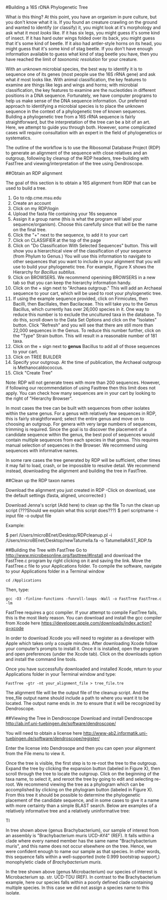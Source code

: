 #Building a 16S rDNA Phylogenetic Tree

What _is_ this thing? At this point, you have an organism in pure culture, but you don't know what it is. If you found an creature crawling on the ground and
wanted to identify (or classify) it, you might look at it's morphology and ask what it most _looks_ like. If it has six legs, you might guess it's some kind of
insect. If it has hard outer wings folded over its back, you might guess that it's some kind of beetle. If it also had antler-style horns on its head, you might
guess that it's some kind of stag beetle. If you don't have enough information available to guess what kind of stag beetle you have, then you have reached the
limit of *taxonomic resolution* for your creature. 

With an unknown microbial species, the best way to identify it is to sequence one of its genes (most people
use the 16S rRNA gene) and ask what _it_ most looks like. With animal classification, the key features to examine are things like legs and wings and horns; with microbial
classification, the key features to examine are the nucleotides in different positions in a DNA sequence. Fortunately, we have computer programs to help us make
sense of the DNA sequence information. Our preferred approach to identifying a microbial species is to place the unknown sequence in the context of a
phylogenetic tree of known sequences. Building a phylogenetic tree from a 16S rRNA sequence is fairly straightforward, but the interpretation of the tree can be
a bit of an art. Here, we attempt to guide you through both. However, some complicated cases will require consultation with an expert in the field of
phylogenetics or systematics.

The outline of the workflow is to use the Ribosomal Database Project (RDP) to generate an alignment of the sequence with close relatives and an outgroup,
following by cleanup of the RDP headers, tree-building with FastTree and viewing/interpretation of the tree using Dendroscope.

##Obtain an RDP alignment

The goal of this section is to obtain a 16S alignment from RDP that can be used to build a tree.

1. Go to rdp.cme.msu.edu 
2. Create an account 
3. Click on my RDP/login 
4. Upload the fasta file containing your 16s sequence 
5. Assign it a group name (this is what the program will label your sequence/organism). Choose this carefully since that will be the name on the final tree. 
6. Click the "+" next to the sequence, to add it to your cart
7. Click on CLASSIFIER at the top of the page
8. Click on "Do Classification With Selected Sequences" button. This will show you a hierarchical view of the classification of your sequence (from Phylum to Genus.) You will use this information to navigate to other sequences that you want to include in your alignment that you will use to build your phylogenetic tree. For example, Figure X shows the Hierarchy for _Bacillus subtilus_. 
8. Click on BROWSERS. We recommend openining BROWSERS in a new tab so that you can keep the hierarchy information handy.
9. Click on the + sign next to "Archaea outgroup." This will add an Archaeal sequence to your cart, which will be used to root your phylogenetic tree.
10. If using the example sequence provided, click on Firmicutes, then Bacilli, then Bacillales, then Bacilaceae. This will take you to the Genus Bacillus, which currently has over 26,000 species in it. One way to reduce this number is to exclude the uncultured taxa in the database. To do this, scroll down to the Data Set Options and click on the "Isolates" button. Click "Refresh" and you will see that there are still more than 22,000 sequences in the Genus. To reduce this number further, click on the "Type" Strain button. This will result in a reasonable number of 181 taxa.
11. Click on the + sign next to **genus** Bacillus to add all of those sequences to your cart.
12. Click on TREE BUILDER
13. Specify your outgroup. At the time of publication, the Archaeal outgroup is Methanocaldococcus.
14. Click "Create Tree"


 
Note: RDP will not generate trees with more than 200 sequences. However, if following our recommendation of using Fasttree then this limit does not apply. You can check how many sequences are in your cart by looking to the right of "Hierarchy Browser".

In most cases the tree can be built with sequences from other isolates within the same genus. For a genus with relatively few sequences in RDP, this is fairly straightforward; select the entire genus and move on to choosing an outgroup. For genera with very large numbers of sequences, trimming is required. Since the goal is to discover the placement of a candidate sequence within the genus, the best pool of sequences would contain multiple sequences from each species in that genus. This requires manual selection of sequences in the Browser. We recommend using sequences with informative names.

In some rare cases the tree generated by RDP will be sufficient, other times it may fail to load, crash, or be impossible to resolve detail. We recommend instead, downloading the alignment and building the tree in FastTree.

##Clean up the RDP taxon names

Download the alignment you just created in RDP
 -Click on download, use the default settings (fasta, aligned, uncorrected )

Download Jenna's script (Add here) to clean up the file
To run the clean up script (???Should we explain what this script does???)
$ perl scriptname -i input file -o output file

Example: 

$ perl /Users/microBEnet/Desktop/RDPcleanup.pl -i /Users/microBEnet/Desktop/newTatumella.fa -o TatumellaRAST_RDP.fa

##Building the Tree with FastTree 
Go to http://www.microbesonline.org/fasttree/#Install
and download the FastTree.c program by right clicking on it and saving the link. Move the FastTree.c file to your Applications folder. To compile the software, navigate to your Applications folder in a Terminal window

    cd /Applications
Then, type:

    gcc -O3 -finline-functions -funroll-loops -Wall -o FastTree FastTree.c -lm

FastTree requires a gcc compiler. If your attempt to compile FastTree fails, this is the most likely reason. You can download and install the gcc compiler from Xcode here https://developer.apple.com/downloads/index.action?q=xcode

In order to download Xcode you will need to register as a developer with Apple which takes only a couple minutes. After downloading Xcode follow your computer’s prompts to install it. Once it is installed, open the program and open preferences (under the Xcode tab). Click on the downloads option and install the command line tools. 

Once you have successfully downloaded and installed Xcode, return to your Applications folder in your Terminal window and type:

    FastTree -gtr -nt your_alignment_file > tree_file.tre 

The alignment file will be the output file of the cleanup script. And the tree_file output name should include a path to where you want it to be located. The output name ends in .tre to ensure that it will be recognized by Dendroscope.

##Viewing the Tree in Dendroscope
Download and install Dendroscope
http://ab.inf.uni-tuebingen.de/software/dendroscope/

You will need to obtain a license here
http://www-ab2.informatik.uni-tuebingen.de/software/dendroscope/register/

Enter the license into Dendrosope and then you can open your alignment from the File menu to view it.

Once the tree is visible, the first step is to re-root the tree to the outgroup. Expand the tree by clicking the expansion button (labeled in Figure X), then scroll through the tree to locate the outgroup. Click on the beginning of the taxa name, to select it, and reroot the tree by going to edit and selecting re-root.  We recommend viewing the tree as a phylogram which can be accomplished by clicking on the phylogram button (labeled in Figure X). From this tree it should be possible to determine the phylogenetic placement of the candidate sequence, and in some cases to give it a name with more certainty than a simple BLAST search.  Below are examples of a relatively informative tree and a relatively uninformative tree:

TI
 
In tree shown above (genus Brachybacterium), our sample of interest from an assembly is "Brachybacterium muris UCD-AY4" (REF). It falls within a clade where every named member has the same name "Brachybacterium muris", and this name does not occur elsewhere on the tree. Hence, we were confident enough to name our sample as that species. In other words, this sequence falls within a well-supported (note 0.999 bootstrap support,) monophyletic clade of _Brachybacterium muris_.
 
In the tree shown above (genus Microbacterium) our species of interest is Microbacterium sp. str. UCD-TDU (REF). In contrast to the Brachybacterium example, here our species falls within a poorly defined clade containing multiple species. In this case we did not assign a species name to this isolate.

